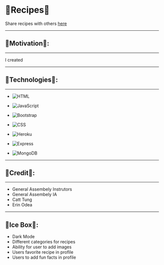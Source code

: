 # 🍜Recipes🍜
Share recipes with others <a href="https://share-recipes-ab.herokuapp.com/" tarfet="blank">here</a>

___
## 🥘Motivation🥘:
___
I created 
___
## 🍱Technologies🍱:
___
* ![HTML](https://img.shields.io/badge/HTML5-E34F26?style=for-the-badge&logo=html5&logoColor=white)
  
* ![JavaScript](https://img.shields.io/badge/JavaScript-323330?style=for-the-badge&logo=javascript&logoColor=F7DF1E)
  
* ![Bootstrap](https://img.shields.io/badge/Bootstrap-563D7C?style=for-the-badge&logo=bootstrap&logoColor=white)
  
* ![CSS](https://img.shields.io/badge/CSS3-1572B6?style=for-the-badge&logo=css3&logoColor=white)
  
* ![Heroku](https://img.shields.io/badge/Heroku-430098?style=for-the-badge&logo=heroku&logoColor=white)
  
* ![Express](https://img.shields.io/badge/Express.js-404D59?style=for-the-badge)
  
* ![MongoDB](https://img.shields.io/badge/MongoDB-4EA94B?style=for-the-badge&logo=mongodb&logoColor=white)
___
## 🍧Credit🍧:
___
* General Assembely Instrutors
* General Assembely IA
* Catt Tung
* Erin Odea

___
## 🍦Ice Box🍦:
* Dark Mode
* Different categories for recipes
* Ability for user to add images
* Users favorite recipe in profile
* Users to add fun facts in profile
